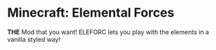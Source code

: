 # Minecraft: Elemental Forces
**THE** Mod that you want! ELEFORC lets you play with the elements in a vanilla styled way!
